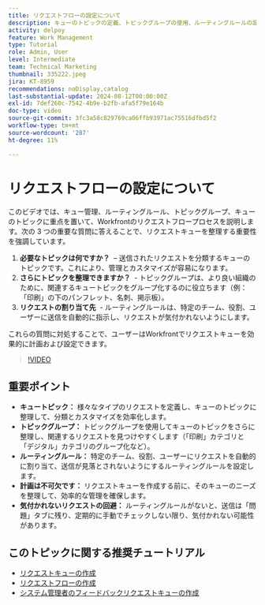 ```yaml
---
title: リクエストフローの設定について
description: キューのトピックの定義、トピックグループの使用、ルーティングルールの設定、事前の計画、送信が見落とされないことの確認により、Workfront リクエスト管理を最適化し、効率を向上させます。
activity: delpoy
feature: Work Management
type: Tutorial
role: Admin, User
level: Intermediate
team: Technical Marketing
thumbnail: 335222.jpeg
jira: KT-8959
recommendations: noDisplay,catalog
last-substantial-update: 2024-08-12T00:00:00Z
exl-id: 7def260c-7542-4b9e-b2fb-afa5f79e164b
doc-type: video
source-git-commit: 3fc3a58c829769ca06ffb93971ac75516dfbd5f2
workflow-type: tm+mt
source-wordcount: '287'
ht-degree: 11%

---
```


# リクエストフローの設定について

このビデオでは、キュー管理、ルーティングルール、トピックグループ、キューのトピックに重点を置いて、Workfrontのリクエストフロープロセスを説明します。&#x200B; 次の 3 つの重要な質問に答えることで、リクエストキューを整理する重要性を強調しています。

1. **必要なトピックは何ですか？** &#x200B; – 送信されたリクエストを分類するキューのトピックです。これにより、管理とカスタマイズが容易になります。&#x200B;
1. **さらにトピックを整理できますか？** &#x200B; - トピックグループは、より良い組織のために、関連するキュートピックをグループ化するのに役立ちます（例：「印刷」の下のパンフレット、名刺、掲示板）。&#x200B;
1. **リクエストの割り当て先** &#x200B; - ルーティングルールは、特定のチーム、役割、ユーザーに送信を自動的に指示し、リクエストが気付かれないようにします。&#x200B;

これらの質問に対処することで、ユーザーはWorkfrontでリクエストキューを効果的に計画および設定できます。&#x200B;

>[!VIDEO](https://video.tv.adobe.com/v/335222/?quality=12&learn=on&enablevpops)

## 重要ポイント

* **キュートピック：** 様々なタイプのリクエストを定義し、キューのトピックに整理して、分類とカスタマイズを効率化します。&#x200B;
* **トピックグループ：** トピックグループを使用してキューのトピックをさらに整理し、関連するリクエストを見つけやすくします（「印刷」カテゴリと「デジタル」カテゴリのグループ化など）。&#x200B;
* **ルーティングルール：** 特定のチーム、役割、ユーザーにリクエストを自動的に割り当て、送信が見落とされないようにするルーティングルールを設定します。&#x200B;
* **計画は不可欠です：** リクエストキューを作成する前に、そのキューのニーズを整理して、効率的な管理を確保します。&#x200B;
* **気付かれないリクエストの回避：** ルーティングルールがないと、送信は「問題」タブに残り、定期的に手動でチェックしない限り、気付かれない可能性があります。&#x200B;

## このトピックに関する推奨チュートリアル

* [リクエストキューの作成](/help/manage-work/request-queues/create-a-request-queue.md)
* [リクエストフローの作成](/help/manage-work/request-queues/create-a-request-flow.md)
* [システム管理者のフィードバックリクエストキューの作成](/help/manage-work/request-queues/create-a-system-admin-feedback-request-queue.md)
